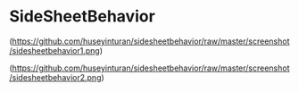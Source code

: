# SideSheetBehavior

(https://github.com/huseyinturan/sidesheetbehavior/raw/master/screenshot/sidesheetbehavior1.png)

(https://github.com/huseyinturan/sidesheetbehavior/raw/master/screenshot/sidesheetbehavior2.png)
